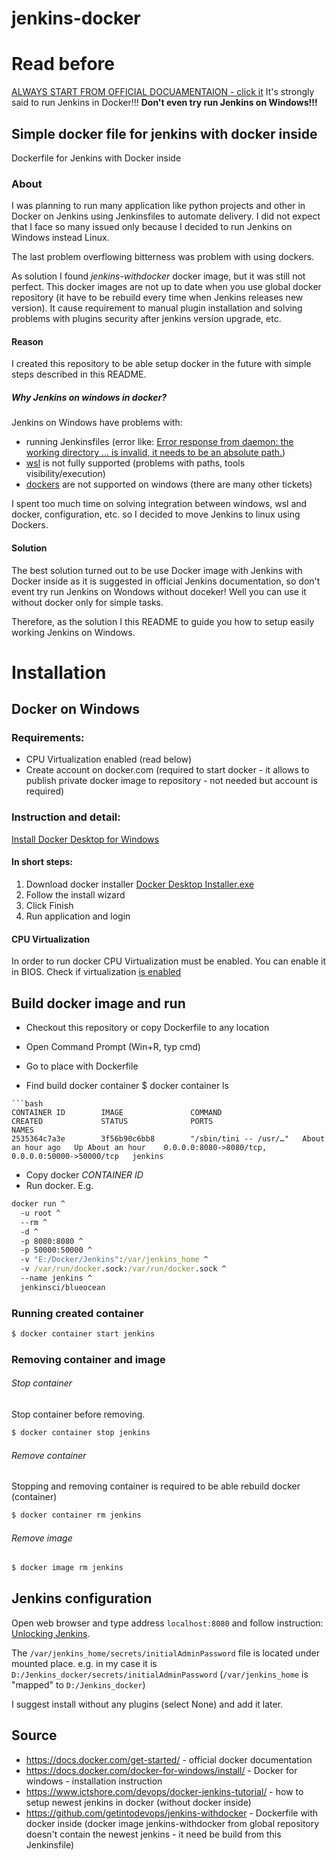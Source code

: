 # jenkins-docker

# Read before
[ALWAYS START FROM OFFICIAL DOCUAMENTAION - click it](https://jenkins.io/doc/book/installing/)
It's strongly said to run Jenkins in Docker!!! **Don't even try run Jenkins on Windows!!!**

## Simple docker file for jenkins with docker inside
Dockerfile for Jenkins with Docker inside

### About
I was planning to run many application like python projects 
and other in Docker on Jenkins using Jenkinsfiles to automate delivery.
I did not expect that I face so many issued only 
because I decided to run Jenkins on Windows instead Linux.

The last problem overflowing bitterness was problem with using dockers.

As solution I found *jenkins-withdocker* docker image, but it was still not perfect.
This docker images are not up to date when you use global docker repository 
(it have to be rebuild every time when Jenkins releases new version). 
It cause requirement to manual plugin installation 
and solving problems with plugins security after jenkins version upgrade, etc.

#### Reason
I created this repository to be able setup docker in the future 
with simple steps described in this README.

##### Why Jenkins on windows in docker?
Jenkins on Windows have problems with: 
- running Jenkinsfiles  (error like: [Error response from daemon: the working directory ... is invalid, it needs to be an absolute path.](https://stackoverflow.com/a/48390638/11318366))
- [wsl](https://docs.microsoft.com/en-us/windows/wsl/about) is not fully supported (problems with paths, tools visibility/execution) 
- [dockers](https://issues.jenkins-ci.org/browse/JENKINS-50857) are not supported on windows (there are many other tickets)

I spent too much time on solving integration between windows, wsl and docker, configuration, etc. so I decided to move Jenkins to linux using Dockers.

#### Solution
The best solution turned out to be use Docker image with Jenkins with Docker inside as it is suggested in official Jenkins documentation, so don't event try run Jenkins on Wondows without doceker! 
Well you can use it without docker only for simple tasks. 


Therefore, as the solution I this README to guide you how to setup easily working Jenkins on Windows.

# Installation
## Docker on Windows
### Requirements:
- CPU Virtualization enabled (read below)
- Create account on docker.com (required to start docker - it allows to publish private docker image to repository - not needed but account is required)

### Instruction and detail: 
[Install Docker Desktop for Windows](https://docs.docker.com/docker-for-windows/install/)

#### In short steps:
1. Download docker installer [Docker Desktop Installer.exe](https://download.docker.com/win/stable/Docker%20for%20Windows%20Installer.exe)
2. Follow the install wizard
3. Click Finish
4. Run application and login

#### CPU Virtualization
In order to run docker CPU Virtualization must be enabled. You can enable it in BIOS.
Check if virtualization [is enabled](https://docs.docker.com/docker-for-windows/troubleshoot/#virtualization-must-be-enabled)

## Build docker image and run
- Checkout this repository or copy Dockerfile to any location
- Open Command Prompt (Win+R, typ cmd)
- Go to place with Dockerfile

- Find build docker container
$ docker container ls
```
```bash
CONTAINER ID        IMAGE               COMMAND                  CREATED             STATUS              PORTS                                              NAMES
2535364c7a3e        3f56b90c6bb8        "/sbin/tini -- /usr/…"   About an hour ago   Up About an hour    0.0.0.0:8080->8080/tcp, 0.0.0.0:50000->50000/tcp   jenkins
```
- Copy docker *CONTAINER ID* 
- Run docker. E.g.
```cmd
docker run ^
  -u root ^
  --rm ^
  -d ^
  -p 8080:8080 ^
  -p 50000:50000 ^
  -v "E:/Docker/Jenkins":/var/jenkins_home ^
  -v /var/run/docker.sock:/var/run/docker.sock ^
  --name jenkins ^
  jenkinsci/blueocean
```


### Running created container
```bash
$ docker container start jenkins
```

### Removing container and image
###### Stop container
Stop container before removing. 
```bash
$ docker container stop jenkins
```
###### Remove container
Stopping and removing container is required to be able rebuild docker (container)
```bash
$ docker container rm jenkins
```
###### Remove image
```bash
$ docker image rm jenkins
``` 

## Jenkins configuration
Open web browser and type address `localhost:8080` and follow instruction: [Unlocking Jenkins](https://jenkins.io/doc/book/installing/#unlocking-jenkins).<br/> 

The `/var/jenkins_home/secrets/initialAdminPassword` file is located under mounted place. e.g. in my case it is `D:/Jenkins_docker/secrets/initialAdminPassword`
(`/var/jenkins_home` is "mapped" to `D:/Jenkins_docker`)

I suggest install without any plugins (select None) and add it later.

## Source
- https://docs.docker.com/get-started/ - official docker documentation
- https://docs.docker.com/docker-for-windows/install/ - Docker for windows - installation instruction
- https://www.ictshore.com/devops/docker-jenkins-tutorial/ - how to setup newest jenkins in docker (without docker inside)
- https://github.com/getintodevops/jenkins-withdocker - Dockerfile with docker inside (docker image jenkins-withdocker from global repository doesn't contain the newest jenkins - it need be build from this Jenkinsfile)
